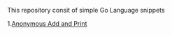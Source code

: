 This repository consit of simple Go Language snippets

1.[Anonymous Add and Print](https://github.com/Vishnu7priyan/Go-Lang/blob/4c9d6bca2e3bcaededb41bdbec5aa02fa34ef9ea/Anonymous.go)

